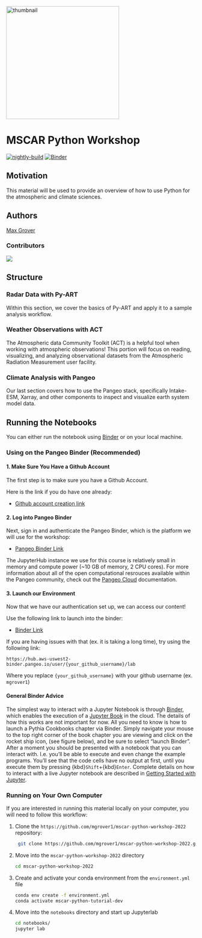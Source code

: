 <img src="https://raw.githubusercontent.com/ProjectPythiaCookbooks/radar-cookbook/main/thumbnail.png" alt="thumbnail" width="300"/>

# MSCAR Python Workshop

[![nightly-build](https://github.com/ProjectPythiaCookbooks/cookbook-template/actions/workflows/nightly-build.yaml/badge.svg)](https://github.com/ProjectPythiaCookbooks/cookbook-template/actions/workflows/nightly-build.yaml)
[![Binder](https://mybinder.org/badge_logo.svg)](https://mybinder.org/v2/gh/ProjectPythiaCookbooks/cookbook-template/main?labpath=notebooks)


## Motivation

This material will be used to provide an overview of how to use Python for the atmospheric and climate sciences.

## Authors

[Max Grover](@mgrover1)

### Contributors

<a href="https://github.com/mgrover1/mscar-python-workshop-2022/graphs/contributors">
  <img src="https://contrib.rocks/image?repo=mgrover1/mscar-python-workshop-2022" />
</a>

## Structure

### Radar Data with Py-ART
Within this section, we cover the basics of Py-ART and apply it to a sample analysis workflow.

### Weather Observations with ACT
The Atmospheric data Community Toolkit (ACT) is a helpful tool when working with atmospheric observations! This portion will focus on reading, visualizing, and analyzing observational datasets from the Atmospheric Radiation Measurement user facility.

### Climate Analysis with Pangeo
Our last section covers how to use the Pangeo stack, specifically Intake-ESM, Xarray, and other components to inspect and visualize earth system model data.

## Running the Notebooks
You can either run the notebook using [Binder](https://mybinder.org/) or on your local machine.

### Using on the Pangeo Binder (**Recommended**)

#### 1. Make Sure You Have a Github Account
The first step is to make sure you have a Github Account.

Here is the link if you do have one already:
- [Github account creation link](https://github.com/join)

#### 2. Log into Pangeo Binder
Next, sign in and authenticate the Pangeo Binder, which is the platform we will use for the workshop:
- [Pangeo Binder Link](https://aws-uswest2-binder.pangeo.io)

The JupyterHub instance we use for this course is relatively small in memory and compute power (~10 GB of memory, 2 CPU cores). For more information about all of the open computational resrouces available within the Pangeo community, check out the [Pangeo Cloud](https://pangeo.io/cloud.html) documentation.

#### 3. Launch our Environment
Now that we have our authentication set up, we can access our content!

Use the following link to launch into the binder:
- [Binder Link](https://aws-uswest2-binder.pangeo.io/v2/gh/mgrover1/mscar-python-workshop-dev/main?labpath=notebooks)

If you are having issues with that (ex. it is taking a long time), try using the following link:
```
https://hub.aws-uswest2-binder.pangeo.io/user/{your_github_username}/lab
```
Where you replace `{your_github_username}` with your github username (ex. `mgrover1`)

#### General Binder Advice

The simplest way to interact with a Jupyter Notebook is through
[Binder](https://mybinder.org/), which enables the execution of a
[Jupyter Book](https://jupyterbook.org) in the cloud. The details of how this works are not
important for now. All you need to know is how to launch a Pythia
Cookbooks chapter via Binder. Simply navigate your mouse to
the top right corner of the book chapter you are viewing and click
on the rocket ship icon, (see figure below), and be sure to select
“launch Binder”. After a moment you should be presented with a
notebook that you can interact with. I.e. you’ll be able to execute
and even change the example programs. You’ll see that the code cells
have no output at first, until you execute them by pressing
{kbd}`Shift`\+{kbd}`Enter`. Complete details on how to interact with
a live Jupyter notebook are described in [Getting Started with
Jupyter](https://foundations.projectpythia.org/foundations/getting-started-jupyter.html).

### Running on Your Own Computer
If you are interested in running this material locally on your computer, you will need to follow this workflow:

1. Clone the `https://github.com/mgrover1/mscar-python-workshop-2022` repository:

   ```bash
    git clone https://github.com/mgrover1/mscar-python-workshop-2022.git
    ```  
1. Move into the `mscar-python-workshop-2022` directory
    ```bash
    cd mscar-python-workshop-2022
    ```  
1. Create and activate your conda environment from the `environment.yml` file
    ```bash
    conda env create -f environment.yml
    conda activate mscar-python-tutorial-dev
    ```  
1.  Move into the `notebooks` directory and start up Jupyterlab
    ```bash
    cd notebooks/
    jupyter lab
    ```
